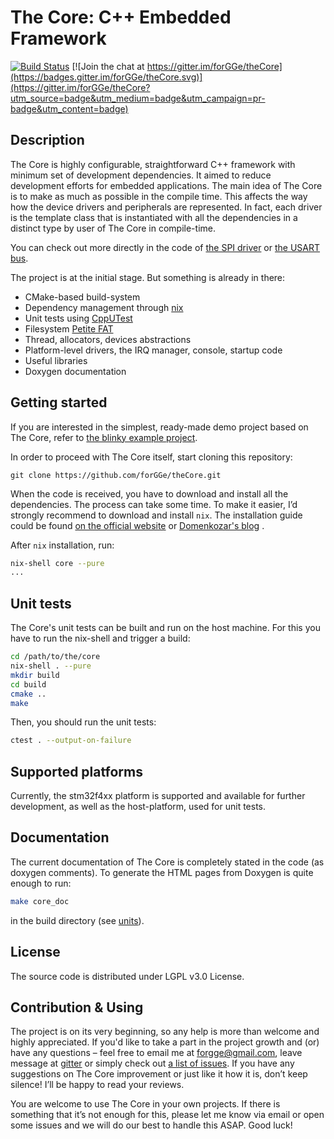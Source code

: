 # The Core: C++ Embedded Framework

[![Build Status](https://travis-ci.org/forGGe/theCore.svg?branch=master)](https://travis-ci.org/forGGe/theCore)
[![Join the chat at https://gitter.im/forGGe/theCore](https://badges.gitter.im/forGGe/theCore.svg)](https://gitter.im/forGGe/theCore?utm_source=badge&utm_medium=badge&utm_campaign=pr-badge&utm_content=badge)

## Description

The Core is highly configurable, straightforward C++ framework with minimum set of development dependencies. It aimed to reduce development efforts for embedded applications.
The main idea of The Core is to make as much as possible in the compile time. This affects the way how the device drivers and peripherals are represented. In fact, each driver is the template class that is instantiated with all the dependencies in a distinct type by user of The Core in compile-time.

You can check out more directly in the code of [the SPI driver](platform/stm32f4xx/export/platform/spi_bus.hpp) or  [the USART bus](platform/stm32f4xx/export/platform/usart_bus.hpp).

The project is at the initial stage. But something is already in there:
- CMake-based build-system
- Dependency management through [nix](https://nixos.org/nix/)
- Unit tests using [CppUTest](http://cpputest.github.io/)
- Filesystem [Petite FAT](http://elm-chan.org/fsw/ff/00index_p.html)
- Thread, allocators, devices abstractions
- Platform-level drivers, the IRQ manager, console, startup code
- Useful libraries
- Doxygen documentation

## Getting started

If you are interested in the simplest, ready-made demo project based on The Core,
refer to [the blinky example project](https://github.com/forGGe/theCore-blinky).

In order to proceed with The Core itself, start cloning this repository:
```
git clone https://github.com/forGGe/theCore.git
```

When the code is received, you have to download and install all the dependencies.
The process can take some time.
To make it easier, I’d strongly recommend to download and install `nix`.
The installation guide could be found
[on the official website](https://nixos.org/nixos/manual/index.html#ch-installation) or
[Domenkozar's blog](https://www.domenkozar.com/2014/01/02/getting-started-with-nix-package-manager/)
.

After `nix` installation, run:
```bash
nix-shell core --pure
...
```

## Unit tests

The Core's unit tests can be built and run on the host machine.
For this you have to run the nix-shell and trigger a build:

```bash
cd /path/to/the/core
nix-shell . --pure
mkdir build
cd build
cmake ..
make
```

Then, you should run the unit tests:
```bash
ctest . --output-on-failure
```

## Supported platforms

Currently, the stm32f4xx platform is supported and available for further development, as well as the host-platform, used for unit tests.

## Documentation

The current documentation of The Core is completely stated in the code (as doxygen comments). To generate the HTML pages from Doxygen is quite enough to run:

```bash
make core_doc
```

in the build directory (see [units](#unit-tests)).

## License

The source code is distributed under LGPL v3.0 License.


## Contribution & Using

The project is on its very beginning, so any help is more than welcome and highly appreciated. If you'd like to take a part in the project growth and (or) have any questions – feel free to email me at forgge@gmail.com, leave message at [gitter](https://gitter.im/forGGe/theCore) or simply check out [a list of issues](https://github.com/forGGe/theCore/issues). If you have any suggestions on The Core improvement or just like it how it is, don’t keep silence! I’ll be happy to read your reviews.

You are welcome to use The Core in your own projects. If there is something that it’s not enough for this, please let me know via email or open some issues and we will do our best to handle this ASAP. Good luck!
